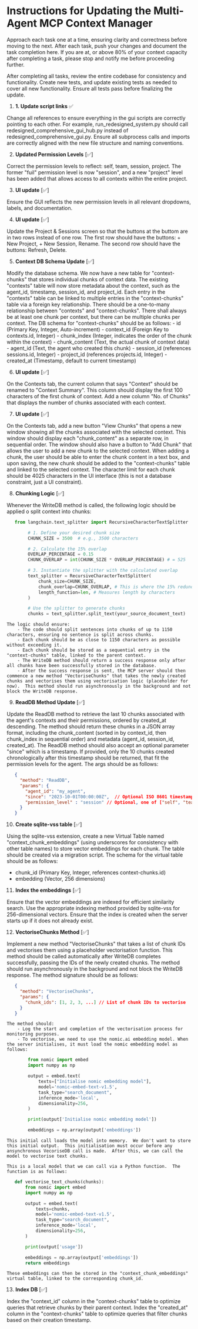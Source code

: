 # Instructions for Updating the Multi-Agent MCP Context Manager

Approach each task one at a time, ensuring clarity and correctness before moving to the next.  After each task, push your changes and document the task completion here.
If you are at, or above 80% of your context capacity after completing a task, please stop and notify me before proceeding further.

After completing all tasks, review the entire codebase for consistency and functionality.  Create new tests, and update existing tests as needed to cover all new functionality.  Ensure all tests pass before finalizing the update.

1. **1. Update script links** ✅  

Change all references to ensure everything in the gui scripts are correctly pointing to each other.  For example, run_redesigned_system.py should call redesigned_comprehensive_gui_hub.py instead of redesigned_comprehensive_gui.py.  Ensure all subprocess calls and imports are correctly aligned with the new file structure and naming conventions.

2. **Updated Permission Levels** [✅]

Correct the permission levels to reflect: self, team, session, project.  The former "fuil" permission level is now "session", and a new "project" level has been added that allows access to all contexts within the entire project.

3. **UI update** [✅]

Ensure the GUI reflects the new permission levels in all relevant dropdowns, labels, and documentation.

4. **UI update** [✅]

Update the Project & Sessions screen so that the buttons at the buttom are in two rows instead of one row.  The first row should have the buttons: + New Project, + New Session, Rename.  The second row should have the buttons: Refresh, Delete.

5. **Context DB Schema Update** [✅]

Modify the database schema.  We now have a new table for "context-chunks" that stores individual chunks of context data.  The existing "contexts" table will now store metadata about the context, such as the agent_id, timestamp, session_id, and project_id.  Each entry in the "contexts" table can be linked to multiple entries in the "context-chunks" table via a foreign key relationship.  There should be a one-to-many relationship between "contexts" and "context-chunks".  There shall always be at least one chunk per context, but there can be multiple chunks per context.  The DB schema for "context-chunks" should be as follows:
    - id (Primary Key, Integer, Auto-increment)
    - context_id (Foreign Key to contexts.id, Integer)
    - chunk_index (Integer, indicates the order of the chunk within the context)
    - chunk_content (Text, the actual chunk of context data)
    - agent_id (Text, the agent who created this chunk)
    - session_id (references sessions.id, Integer)
    - project_id (references projects.id, Integer)
    - created_at (Timestamp, default to current timestamp)

6. **UI update** [✅]

On the Contexts tab, the current column that says "Context" should be renamed to "Context Summary".  This column should display the first 100 characters of the first chunk of context.  Add a new column "No. of Chunks" that displays the number of chunks associated with each context.

7. **UI update** [✅]

On the Contexts tab, add a new button "View Chunks" that opens a new window showing all the chunks associated with the selected context.  This window should display each "chunk_content" as a separate row, in sequential order.  The window should also have a button to "Add Chunk" that allows the user to add a new chunk to the selected context.  When adding a chunk, the user should be able to enter the chunk content in a text box, and upon saving, the new chunk should be added to the "context-chunks" table and linked to the selected context.  The character limit for each chunk should be 4025 characters in the UI interface (this is not a database constraint, just a UI constraint).

8. **Chunking Logic** [✅]

Whenever the WriteDB method is called, the following logic should be applied o split context into chunks:

```python
   from langchain.text_splitter import RecursiveCharacterTextSplitter

        # 1. Define your desired chunk size
        CHUNK_SIZE = 3500  # e.g., 3500 characters

        # 2. Calculate the 15% overlap
        OVERLAP_PERCENTAGE = 0.15
        CHUNK_OVERLAP = int(CHUNK_SIZE * OVERLAP_PERCENTAGE) # = 525

        # 3. Instantiate the splitter with the calculated overlap
        text_splitter = RecursiveCharacterTextSplitter(
            chunk_size=CHUNK_SIZE,
            chunk_overlap=CHUNK_OVERLAP, # This is where the 15% redundancy is set
            length_function=len, # Measures length by characters
        )

        # Use the splitter to generate chunks
        chunks = text_splitter.split_text(your_source_document_text)
```

    The logic should ensure:
        - The code should split sentences into chunks of up to 1150 characters, ensuring no sentence is split across chunks.
        - Each chunk should be as close to 1150 characters as possible without exceeding it.
        - Each chunk should be stored as a sequential entry in the "context-chunks" table, linked to the parent context.
        - The WriteDB method should return a success response only after all chunks have been successfully stored in the database.  
        - After the success response is sent, the MCP server should then commence a new method "VectoriseChunks" that takes the newly created chunks and vectorises them using vectorisation logic (placeholder for now).  This method should run asynchronously in the background and not block the WriteDB response.

9. **ReadDB Method Update** [✅]

Update the ReadDB method to retrieve the last 10 chunks associated with the agent's contexts and their permissions, ordered by created_at descending.  The method should return these chunks in a JSON array format, including the chunk_content (sorted in by context_id, then chunk_index in sequential order) and metadata (agent_id, session_id, created_at).  The ReadDB method should also accept an optional parameter "since" which is a timestamp.  If provided, only the 10 chunks created chronologically after this timestamp should be returned, that fit the permission levels for the agent.  The args should be as follows:

```json
   {
     "method": "ReadDB",
     "params": {
       "agent_id": "my_agent",
       "since": "2023-10-01T00:00:00Z",  // Optional ISO 8601 timestamp, if null then retrieve 10 most recent chunks according to agent_id and permissions
       "permission_level" : "session" // Optional, one of ["self", "team", "session", "project"].  Defaults to "null" if not provided, which means the agent's default permission level from the DB is used.
     }
   }
```

10. **Create sqlite-vss table** [✅]

Using the sqlite-vss extension, create a new Virtual Table named "context_chunk_embeddings" (using underscores for consistency with other table names) to store vector embeddings for each chunk. The table should be created via a migration script. The schema for the virtual table should be as follows:

- chunk_id (Primary Key, Integer, references context-chunks.id)
- embedding (Vector, 256 dimensions)

11. **Index the embeddings** [✅]

Ensure that the vector embeddings are indexed for efficient similarity search. Use the appropriate indexing method provided by sqlite-vss for 256-dimensional vectors. Ensure that the index is created when the server starts up if it does not already exist.

12. **VectoriseChunks Method** [✅]

Implement a new method "VectoriseChunks" that takes a list of chunk IDs and vectorises them using a placeholder vectorisation function. This method should be called automatically after WriteDB completes successfully, passing the IDs of the newly created chunks. The method should run asynchronously in the background and not block the WriteDB response. The method signature should be as follows:

```json
   {
     "method": "VectoriseChunks",
     "params": {
       "chunk_ids": [1, 2, 3, ...] // List of chunk IDs to vectorise
     }
   }
```

    The method should:
        - Log the start and completion of the vectorisation process for monitoring purposes.
        - To vectorise, we need to use the nomic.ai embedding model. When the server initialises, it must load the nomic embedding model as follows:

```python
        from nomic import embed
        import numpy as np

        output = embed.text(
            texts=["Initialise nomic embedding model"],
            model='nomic-embed-text-v1.5',
            task_type="search_document",
            inference_mode='local',
            dimensionality=256,
        )

        print(output['Initialise nomic embedding model'])

        embeddings = np.array(output['embeddings'])
```

    This initial call loads the model into memory.  We don't want to store this initial output.  This initialisation must occur before any ansynchronous VecoriseDB call is made.  After this, we can call the model to vectorise text chunks.
    
    This is a local model that we can call via a Python function.  The function is as follows:

```python
   def vectorise_text_chunks(chunks):
       from nomic import embed
       import numpy as np

       output = embed.text(
           texts=chunks,
           model='nomic-embed-text-v1.5',
           task_type="search_document",
           inference_mode='local',
           dimensionality=256,
       )

       print(output['usage'])

       embeddings = np.array(output['embeddings'])
       return embeddings
```

    These embeddings can then be stored in the "context_chunk_embeddings" virtual table, linked to the corresponding chunk_id.

13. **Index DB** [✅]

Index the "context_id" column in the "context-chunks" table to optimize queries that retrieve chunks by their parent context.  Index the "created_at" column in the "context-chunks" table to optimize queries that filter chunks based on their creation timestamp.
